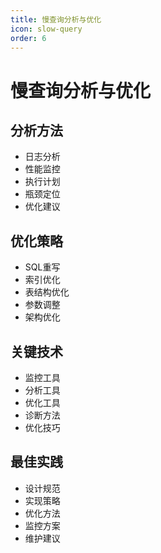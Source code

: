 ```yaml
---
title: 慢查询分析与优化
icon: slow-query
order: 6
---
```


# 慢查询分析与优化

## 分析方法
- 日志分析
- 性能监控
- 执行计划
- 瓶颈定位
- 优化建议

## 优化策略
- SQL重写
- 索引优化
- 表结构优化
- 参数调整
- 架构优化

## 关键技术
- 监控工具
- 分析工具
- 优化工具
- 诊断方法
- 优化技巧

## 最佳实践
- 设计规范
- 实现策略
- 优化方法
- 监控方案
- 维护建议
